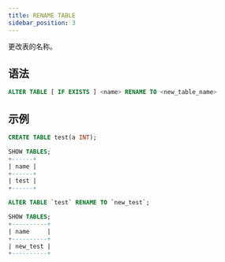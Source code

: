 ```yaml
---
title: RENAME TABLE
sidebar_position: 3
---
```


更改表的名称。

## 语法

```sql
ALTER TABLE [ IF EXISTS ] <name> RENAME TO <new_table_name>
```

## 示例

```sql
CREATE TABLE test(a INT);
```

```sql
SHOW TABLES;
+------+
| name |
+------+
| test |
+------+
```

```sql
ALTER TABLE `test` RENAME TO `new_test`;
```

```sql
SHOW TABLES;
+----------+
| name     |
+----------+
| new_test |
+----------+
```